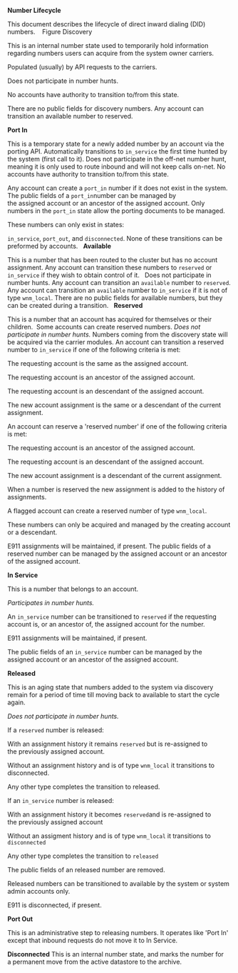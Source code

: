 **Number Lifecycle**

This document describes the lifecycle of direct inward dialing (DID) numbers.
  
Figure
Discovery

This is an internal number state used to temporarily hold information regarding numbers users can acquire from the system owner carriers.

Populated (usually) by API requests to the carriers.  

Does not participate in number hunts.

No accounts have authority to transition to/from this state.

There are no public fields for discovery numbers.
Any account can transition an available number to reserved.

**Port In**

This is a temporary state for a newly added number by an account via the porting API.
Automatically transitions to `in_service` the first time hunted by the system (first call to it). Does not participate in the off-net number hunt, meaning it is only used to route inbound and will not keep calls on-net. No accounts have authority to transition to/from this state.

Any account can create a `port_in` number if it does not exist in the system.
The public fields of a `port_in`number can be managed by the assigned account or an ancestor of the assigned account.
Only numbers in the `port_in` state allow the porting documents to be managed.

These numbers can only exist in states: 

`in_service`, `port_out`, and `disconnected`. None of these transitions can be preformed by accounts.
 
**Available**

This is a number that has been routed to the cluster but has no account assignment.
Any account can transition these numbers to `reserved` or `in_service` if they wish to obtain control of it.  
Does not participate in number hunts. Any account can transition an `available` number to `reserved`.
Any account can transition an `available` number to `in_service` if it is not of type `wnm_local`.
There are no public fields for available numbers, but they can be created during a transition.
  
**Reserved**

This is a number that an account has acquired for themselves or their children.  Some accounts can create reserved numbers.
*Does not participate in number hunts.* Numbers coming from the discovery state will be acquired via the carrier modules.
An account can transition a reserved number to `in_service` if one of the following criteria is met:

The requesting account is the same as the assigned account.

The requesting account is an ancestor of the assigned account.

The requesting account is an descendant of the assigned account.

The new account assignment is the same or a descendant of the current assignment.

An account can reserve a 'reserved number' if one of the following criteria is met:

The requesting account is an ancestor of the assigned account.

The requesting account is an descendant of the assigned account.

The new account assignment is a descendant of the current assignment.

When a number is reserved the new assignment is added to the history of assignments.

A flagged account can create a reserved number of type `wnm_local`.  

These numbers can only be acquired and managed by the creating account or a descendant.

E911 assignments will be maintained, if present.
The public fields of a reserved number can be managed by the assigned account or an ancestor of the assigned account.
  

**In Service**

This is a number that belongs to an account.

*Participates in number hunts.*

An `in_service` number can be transitioned to `reserved` if the requesting account is, or an ancestor of, the assigned account for the number.

E911 assignments will be maintained, if present.

The public fields of an `in_service` number can be managed by the assigned account or an ancestor of the assigned account.


**Released**

This is an aging state that numbers added to the system via discovery remain for a period of time till moving back to available to start the cycle again.

*Does not participate in number hunts.*

If a `reserved` number is released:

With an assignment history it remains `reserved` but is re-assigned to the previously assigned account.

Without an assignment history and is of type `wnm_local` it transitions to disconnected.

Any other type completes the transition to released.

If an `in_service` number is released:

With an assignment history it becomes `reserved`and is re-assigned to the previously assigned account

Without an assigment history and is of type `wnm_local` it transitions to `disconnected`

Any other type completes the transition to `released`

The public fields of an released number are removed.

Released numbers can be transitioned to  available by the system or system admin accounts only.

E911 is disconnected, if present.
  
  
**Port Out**

This is an administrative step to releasing numbers. It operates like 'Port In' except that inbound requests do not move it to In Service.


**Disconnected**
This is an internal number state, and marks the number for a permanent move from the active datastore to the archive.
 
